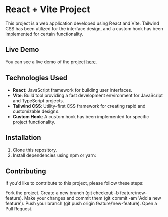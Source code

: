 # React + Vite Project

This project is a web application developed using React and Vite. Tailwind CSS has been utilized for the interface design, and a custom hook has been implemented for certain functionality.

## Live Demo

You can see a live demo of the project [here](https://660db36def5aae3f46ddb631--stellular-hummingbird-842d44.netlify.app/).

## Technologies Used

- **React**: JavaScript framework for building user interfaces.
- **Vite**: Build tool providing a fast development environment for JavaScript and TypeScript projects.
- **Tailwind CSS**: Utility-first CSS framework for creating rapid and customizable designs.
- **Custom Hook**: A custom hook has been implemented for specific project functionality.

## Installation

1. Clone this repository.
2. Install dependencies using npm or yarn:

## Contributing
If you'd like to contribute to this project, please follow these steps:

Fork the project.
Create a new branch (git checkout -b feature/new-feature).
Make your changes and commit them (git commit -am 'Add a new feature').
Push your branch (git push origin feature/new-feature).
Open a Pull Request.